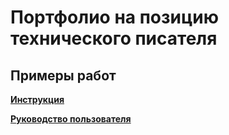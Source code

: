 # Портфолио на позицию технического писателя
## Примеры работ

[**Инструкция**](instruction.md)

[**Руководство пользователя**](user-guide.md)

